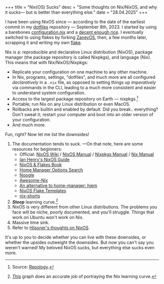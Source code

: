 +++
title = "Nix(OS) Sucks"
desc = "Some thoughts on Nix/NixOS, and why it sucks— but is better than everything else."
date = "28.04.2025"
+++

I have been using NixOS since — according to the date of the earliest commit in my [dotfiles](https://orangc.net/dots) repository — September 8th, 2023. I started by using a barebones [configuration.nix](https://github.com/orangci/dots/blob/OldNixKDE/etc/nixos/configuration.nix) and a [decent enough rice](../assets/old-nix-kde-rice.png). I eventually switched to using flakes by forking [ZaneyOS](https://gitlab.com/Zaney/zaneyos), then, a few months later, scrapping it and writing my own [flake](https://orangc.net/dots).

Nix is a: reproducible and declarative Linux distribution (NixOS), package manager (the package repository is called Nixpkgs), and language (Nix). This means that with Nix/NixOS/Nixpkgs:

- Replicate your configuration on one machine to any other machine.
- In Nix, programs, settings, "dotfiles", and much more are all configured *declaratively* in a `.nix` file, as opposed to setting things up *imperatively* via commands in the CLI, leading to a much more consistent and easier to understand system configuration.
- Access to the largest package repository on Earth — nixpkgs.[^1]
- Portable; run Nix on any Linux distribution or even MacOS.
- Rollbacks are builtin and enabled by default. Did you break.. everything? Don't sweat it; restart your computer and boot into an older version of your configuration.
- And much more.

Fun, right? Now let me list the downsides!

1. The documentation tends to suck. —On that note, here are some resources for beginners:
    - Official: [NixOS Wiki](https://wiki.nixos.org/wiki/NixOS_Wiki) / [NixOS Manual](https://nixos.org/manual/nixos/unstable/) / [Nixpkgs Manual](https://nixos.org/manual/nixpkgs/unstable/) / [Nix Manual](https://nix.dev/manual/nix/2.28/)
    - [Ian Henry's NixOS Guide](https://ianthehenry.com/posts/how-to-learn-nix/introduction/)
    - [NixOS & Flakes Book](https://nixos-and-flakes.thiscute.world/)
    - [Home Manager Options Search](https://nix-community.github.io/home-manager/options.xhtml)
    - [Noogle](https://noogle.dev)
    - [Awesome-Nix](https://nix-community.github.io/awesome-nix/)
    - [An alternative to home-manager: hjem](https://github.com/feel-co/hjem/)
    - [NixOS Flake Templates](https://github.com/NixOS/templates)
    - [nix-shorts](https://github.com/justinwoo/nix-shorts)
2. ***Steep*** learning curve.[^2]
3. NixOS is very different from other Linux distributions. The problems you face will be niche, poorly documented, and you'll struggle. Things that work on Ubuntu won't work on Nix.
4. Massive time sink. 
5. Refer to [Hlissner's thoughts on NixOS](https://github.com/hlissner/dotfiles?tab=readme-ov-file#frequently-asked-questions).

It's up to you to decide whether you can live with these downsides, or whether the upsides outweight the downsides. But now you can't say you weren't warned! My beloved NixOS sucks, but everything else sucks even more.

[^1]: Source: [Repology](https://repology.org/repositories/statistics/total).
[^2]: [This](../assets/nix-learning-curve-of-doom.png) graph does an accurate job of portraying the Nix learning curve.